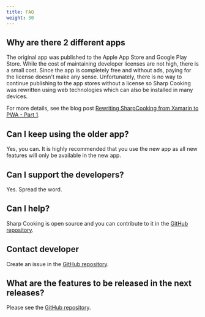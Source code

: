 ```yaml
---
title: FAQ
weight: 30
---
```


## Why are there 2 different apps
The original app was published to the Apple App Store and Google Play Store. While the cost of maintaining developer licenses are not high, there is a small cost. Since the app is completely free and without ads, paying for the license doesn't make any sense. Unfortunately, there is no way to continue publishing to the app stores without a license so Sharp Cooking was rewritten using web technologies which can also be installed in many devices.

For more details, see the blog post [Rewriting SharpCooking from Xamarin to PWA - Part 1](https://lpains.net/posts/2023-01-01-rewriting-sharp-cooking-app-part-1/).

## Can I keep using the older app?
Yes, you can. It is highly recommended that you use the new app as all new features will only be available in the new app.

## Can I support the developers?
Yes. Spread the word.

## Can I help?
Sharp Cooking is open source and you can contribute to it in the [GitHub repository](https://github.com/jlucaspains/sharp-cooking-web).

## Contact developer
Create an issue in the [GitHub repository](https://github.com/jlucaspains/sharp-cooking-web/issues).

## What are the features to be released in the next releases?
Please see the [GitHub repository](https://github.com/jlucaspains/sharp-cooking-web/issues).
